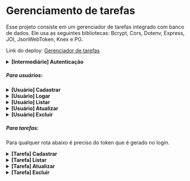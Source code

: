 # Gerenciamento de tarefas

Esse projeto consiste em um gerenciador de tarefas integrado com banco de dados. Ele usa as seguintes bibliotecas: Bcrypt, Cors, Dotenv, Express, JOI, JsonWebToken, Knex e PG.


Link do deploy: <a href='https://tasks-management-back-end.cyclic.app/' target='_black'>Gerenciador de tarefas</a>


<details>
<summary><b>[Intermediário] Autenticação</b></summary>

<br>

Esse intermediártio faz a verificação do token informado no req.headers necessário para as demais requisições, e o req.user é criado

### Exemplo de resposta em caso de erro

```javascript
// HTTP Status 400

{
    'Não autorizado.'
}

```

<br/>

</details>

##### Para usuários:

<details>
<summary><b>[Usuário] Cadastrar</b></summary>

### Cadastrar usuário

#### `POST` `/user`

 Esse endpoint realiza o cadastro de usuário no banco de dados. Antes que esse cadastro seja realizado, ele encripta a senha e verifica se o email informado já foi cadastrado por alguma outra conta. 

#### Exemplo de requisição

```javascript
{
    'name': 'exemplo de nome',
    'email': 'exemplo@email.com',
    'password': 'senha1234'
}
```

### Exemplo de resposta

```javascript
// HTTP Status 202
// Sem resposta no body

```

### Exemplo de resposta em caso de erro

```javascript
// HTTP Status 400

{
    'Email já cadastrado.'
}

```

<br/>
</details>

<details>
<summary><b>[Usuário] Logar</b></summary>

### Login de usuário

#### `POST` `/login`

 Esse endpoint realiza o login nesta API, gerando um token como resposta que é preciso para realizar qualquer requisição relacionada ao gerenciamento das tarefas e atualização de dados do usuário logado.

 O token expira depois de 7 dias, após isso o login tem que ser feito novamente.

### Exemplo de requisição

```javascript
{
    'email': 'exemplo@email.com',
    'password': 'senha1234'
}
```

### Exemplo de resposta

```javascript
// HTTP Status 200

{
	"user": {
		"id": 1,
		'name': 'exemplo de nome',
		'email': 'exemplo@email.com',
	},
	"token": "eyJhbGciOiJIUzI1NiIsInR5cCI6IkpXVCJ9.eyJpZCI6MSwiaWF0IjoxNjc0NjYwMjM3LCJleHAiOjE2NzUyNjUwMzd9.mb8Vvbrci6EDQpbBiYXIE8g-oxaGE2ZMJYOhdoehfnA"
}

```

### Exemplo de resposta em caso de erro

```javascript
// HTTP Status 400

{
    'Email ou senha inválida.'
}
```

<br/>
</details>

<details>
<summary><b>[Usuário] Listar</b></summary>

### Listagem de dados do usuário logado

#### `GET` `/user`

Esse endpoint retorna os dados do usuário logado. Essa rota retorna o req.user . 

### Exemplo de requisição

```javascript
// Sem dados no body

```

### Exemplo de resposta

```javascript
// HTTP Status 200

{
	"id": 1,
    'name': 'exemplo de nome',
    'email': 'exemplo@email.com',
	"password": "$2b$10$k1Y6RWNVQWmAHPdUTfPU0eNHn93Fd0LxN0R5iGQDc1v8I5yhkLqM."
}

```

### Exemplo de resposta em caso de erro

```javascript
// HTTP Status 400

{
    'Erro interno do servidor.'
}

```

<br/>
</details>

<details>
<summary><b>[Usuário] Atualizar</b></summary>

### Atualizar usuário

#### `PUT` `/user`

 Esse endpoint realiza a atulização da dados do usuário logado. Antes de qualquer avanço ele encripta a nova senha, verifica se o email informado já foi cadastrado por alguma outra conta, e também é preciso informar a senha antiga e a nova para concluir essa atualização.

### Exemplo de requisição

```javascript
{
    'name': 'exemplo de nome',
    'email': 'exemplo@email.com',
    'currentPassword':'senha1234',
    'password': 'senha123456'
}
```

### Exemplo de resposta

```javascript
// HTTP Status 201
// Sem resposta no body

```

### Exemplo de resposta em caso de erro

```javascript
// HTTP Status 400

{
    'Senha incorreta.'
}
```

<br/>
</details>

<details>
<summary><b>[Usuário] Excluir</b></summary>

### Excluir conta do usuário

#### `DELETE` `/user`

Esse endpoint exclui a conta do usuário logado no momento. Como não é informado nenhum tipo de dado, essa rota pega os dados necessários através do token informado pelo pelo usuário quando ele efetuou o login.

### Exemplo de requisição

```javascript
// Sem dados no body

```

### Exemplo de resposta

```javascript
// HTTP Status 200
// Sem resposta no body

```

### Exemplo de resposta em caso de erro

```javascript
// HTTP Status 400

{
    'Erro interno do servidor.'
}

```

<br/>
</details>

##### Para tarefas:

Para qualquer rota abaixo é preciso do token que é gerado no login.

<details>

<summary><b>[Tarefa] Cadastrar</b></summary>

### Cadastrar tarefa

#### `POST` `/task`

 Esse endpoint realiza o cadastro de uma tarefa no sistema, mas antes essa rota verifica se ja existe uma tarefa existente no sistema.

#### Exemplo de requisição

```javascript
{
    'description':'teste',
    'completed':false
}
```

### Exemplo de resposta

```javascript
// HTTP Status 202
// Sem resposta no body

```

### Exemplo de resposta em caso de erro

```javascript
// HTTP Status 400

{
    'Essa tarefa já existe.'
}

```

<br/>

</details>


<details>

<summary><b>[Tarefa] Listar</b></summary>

### Listar tarefas

#### `GET` `/tasks`

 Esse endpoint lista todas as tarefas por usuário logado. Como não é informado nenhum tipo de dado, essa rota pega os dados necessários através do token informado pelo pelo usuário quando ele efetuou o login.

#### Exemplo de requisição

```javascript
// Sem dados no body

```

### Exemplo de resposta

```javascript
// HTTP Status 200

[
    {
     "id": 1,
     "description": "descrição de teste",
     "completed": false,
     "user_id": 1
    },
    {
     "id": 2,
     "description": "descrição de teste 2",
     "completed": false,
     "user_id": 1
    }
]

```

### Exemplo de resposta em caso de erro

```javascript
// HTTP Status 400

{
    'Erro interno do servidor.'
}

```

<br/>

</details>

<details>
<summary><b>[Tarefa] Atualizar</b></summary>

### Atualizar tarefa

#### `PUT` `/task/:id`

 Esse endpoint atualiza de uma tarefa por usuário logado. O id da tarefa é recuperado na rota como query params, e o id do usuário é recuperado no req.user .

#### Exemplo de requisição

```javascript
// Sem dados no body

```

### Exemplo de resposta

```javascript
// HTTP Status 200
// Sem resposta no body

```

### Exemplo de resposta em caso de erro

```javascript
// HTTP Status 400

{
    'Tarefa não encontrada'
}

```

<br/>

</details> 


<details>
<summary><b>[Tarefa] Excluir</b></summary>

### Excluir tarefa

#### `DELETE` `/task/:id`

 Esse endpoint exclui de uma tarefa por usuário logado. O id da tarefa é recuperado na rota como query params e o id do usuário é recuperado no req.user .

#### Exemplo de requisição

```javascript
// Sem dados no body

```

### Exemplo de resposta

```javascript
// HTTP Status 200
// Sem resposta no body

```

### Exemplo de resposta em caso de erro

```javascript
// HTTP Status 400

{
    'Tarefa não encontrada'
}

```

<br/>   

</details> 



